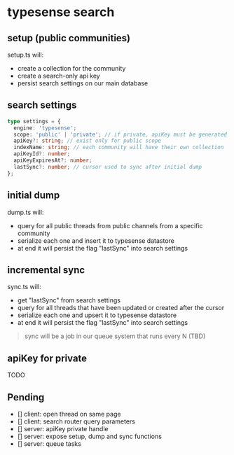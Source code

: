 # typesense search

## setup (public communities)

setup.ts will:

- create a collection for the community
- create a search-only api key
- persist search settings on our main database

## search settings

```ts
type settings = {
  engine: 'typesense';
  scope: 'public' | 'private'; // if private, apiKey must be generated dynamically after validate user token
  apiKey?: string; // exist only for public scope
  indexName: string; // each community will have their own collection
  apiKeyId?: number;
  apiKeyExpiresAt?: number;
  lastSync?: number; // cursor used to sync after initial dump
};
```

## initial dump

dump.ts will:

- query for all public threads from public channels from a specific community
- serialize each one and insert it to typesense datastore
- at end it will persist the flag "lastSync" into search settings

## incremental sync

sync.ts will:

- get "lastSync" from search settings
- query for all threads that have been updated or created after the cursor
- serialize each one and upsert it to typesense datastore
- at end it will persist the flag "lastSync" into search settings

> sync will be a job in our queue system that runs every N (TBD)

## apiKey for private

TODO

## Pending

- [] client: open thread on same page
- [] client: search router query parameters
- [] server: apiKey private handle
- [] server: expose setup, dump and sync functions
- [] server: queue tasks
